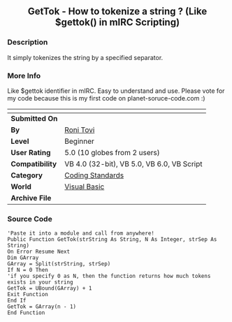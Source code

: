 ﻿<div align="center">

## GetTok \- How to tokenize a string ? \(Like $gettok\(\) in mIRC Scripting\)


</div>

### Description

It simply tokenizes the string by a specified separator.
 
### More Info
 
Like $gettok identifier in mIRC. Easy to understand and use. Please vote for my code because this is my first code on planet-soruce-code.com :)


<span>             |<span>
---                |---
**Submitted On**   |
**By**             |[Roni Tovi](https://github.com/Planet-Source-Code/PSCIndex/blob/master/ByAuthor/roni-tovi.md)
**Level**          |Beginner
**User Rating**    |5.0 (10 globes from 2 users)
**Compatibility**  |VB 4\.0 \(32\-bit\), VB 5\.0, VB 6\.0, VB Script
**Category**       |[Coding Standards](https://github.com/Planet-Source-Code/PSCIndex/blob/master/ByCategory/coding-standards__1-43.md)
**World**          |[Visual Basic](https://github.com/Planet-Source-Code/PSCIndex/blob/master/ByWorld/visual-basic.md)
**Archive File**   |[](https://github.com/Planet-Source-Code/roni-tovi-gettok-how-to-tokenize-a-string-like-gettok-in-mirc-scripting__1-48508/archive/master.zip)





### Source Code

```
'Paste it into a module and call from anywhere!
Public Function GetTok(strString As String, N As Integer, strSep As String)
On Error Resume Next
Dim GArray
GArray = Split(strString, strSep)
If N = 0 Then
'if you specify 0 as N, then the function returns how much tokens exists in your string
GetTok = UBound(GArray) + 1
Exit Function
End If
GetTok = GArray(n - 1)
End Function
```

